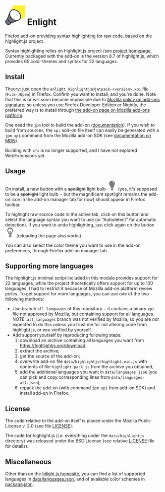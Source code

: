  ![Add-on icon](misc/spot64.png) Enlight
========================================


Firefox add-on providing syntax highlighting for raw code, based on the highlight.js project.

Syntax highlighting relies on highlight.js project (see [project homepage][1]. Currently packaged with the add-on is the version 8.7 of highlight.js, which provides 65 color themes and syntax for 22 languages.

## Install

Theory: just open the `enlight_highlightjs@jetpack-<version>.xpi` file (`File->Open`) in Firefox. Confirm you want to install, and you're done.
Note that this is or will soon become impossible due to [Mozilla policy on add-ons signature][2]; so unless you use Firefox Developer Edition or Nightly, the preferred way is to install through [the add-on page on Mozilla add-ons platform][3].

One need the `jpm` tool to build the add-on ([documentation][9]).
If you wish to build from sources, the `xpi` add-on file itself can easily be generated with a `jpm xpi` command from the Mozilla add-on SDK (see [documentation on MDN][4]).

Building with `cfx` is no longer supported, and I have not explored WebExtensions yet.

## Usage

On install, a new button with a ~~spotlight~~ light bulb ![buttonOff](data/lightbulb_off-32.png) (yes, it's supposed to be a ~~spotlight~~ light bulb − but the magnificent spotlight remains the add-on icon in the add-on manager tab for now) should appear in Firefox toolbar.

To highlight raw source code in the active tab, click on this button and select the language syntax you want to use (or “Autodetect” for automatic detection).
If you want to undo highlighting, just click again on the button ![buttonOn](data/lightbulb_on-32.png) (reloading the page also works).

You can also select the color theme you want to use in the add-on preferences, through Firefox add-on manager tab.

## Supporting more languages

The highlight.js minimal script included in this module provides support for 22 languages, while the project theoretically offers support for up to 130 languages. I had to restrict it because of Mozilla add-on platform review policy. To get support for more languages, you can use one of the two following methods:
* Use branch `all_languages` of this repository − it contains a binary `xpi` file not approved by Mozilla, but containing support for all languages. NOTE: `all_languages` branch was not verified by Mozilla, so you are _not_ expected to do this unless you trust me for not altering code from highlight.js, or you verified by yourself.
* Add support yourself by reproducing following steps:
  1. download an archive containing all languages you want from https://highlightjs.org/download;
  2. extract the archive;
  3. get the source of the add-on;
  4. overwrite add-on file `data/highlightjs/highlight.min.js` with contents of file `highlight.pack.js` from the archive you obtained;
  5. add the additional languages you want in `data/languages.json` (you can pick and copy corresponding lines from `data/languages-all.json`);
  6. repack the add-on (with command `jpm xpi` from add-on SDK) and install add-on in Firefox.

## License

The code relative to the add-on itself is placed under the Mozilla Public License v. 2.0 (see file [LICENSE][5]).

The code for highlight.js (_i.e._ everything under the `data/highlightjs` directory) was released under the BSD License (see relative [LICENSE][6] file for details).

## Miscellaneous

Other than on the [hilight.js homesite][1], you can find a list of supported languages in [data/languages.json][7], and of available color schemes in [package.json][8].

[1]: https://highlightjs.org
[2]: https://blog.mozilla.org/addons/2015/02/10/extension-signing-safer-experience
[3]: https://addons.mozilla.org/firefox/addon/enlight
[4]: https://developer.mozilla.org/en-US/Add-ons/SDK/Tutorials/Getting_started
[5]: https://github.com/Qeole/Enlight/blob/master/LICENSE
[6]: https://github.com/isagalaev/highlight.js/blob/master/LICENSE
[7]: https://github.com/Qeole/Enlight/blob/master/data/languages.json
[8]: https://github.com/Qeole/Enlight/blob/master/package.json
[9]: https://developer.mozilla.org/en-US/Add-ons/SDK/Tools/jpm
